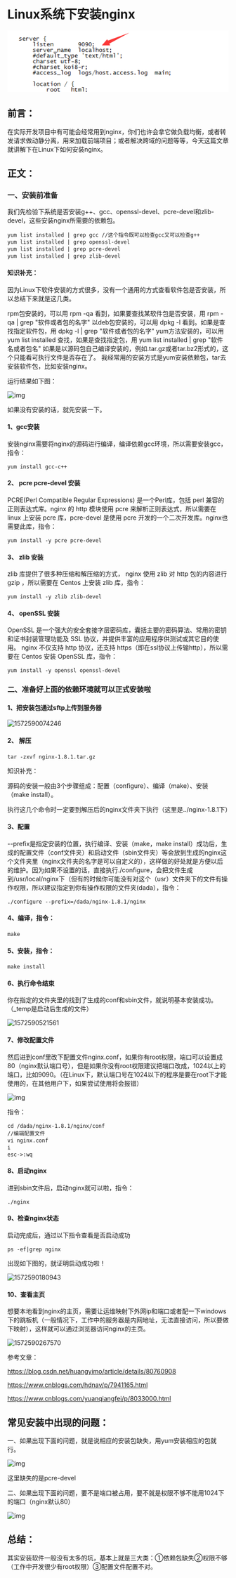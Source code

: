 # Linux系统下安装nginx
![img](https://github.com/MichaelWongK/onenote/blob/master/linux/nginx/images/20190316103605490.png)

## 前言：

在实际开发项目中有可能会经常用到nginx，你们也许会拿它做负载均衡，或者转发请求做动静分离，用来加载前端项目；或者解决跨域的问题等等，今天这篇文章就讲解下在Linux下如何安装nginx。

## 正文：

### 一、安装前准备

我们先检验下系统是否安装g++、gcc、openssl-devel、pcre-devel和zlib-devel，这些安装nginx所需要的依赖包。

```
yum list installed | grep gcc //这个指令既可以检查gcc又可以检查g++
yum list installed | grep openssl-devel
yum list installed | grep pcre-devel
yum list installed | grep zlib-devel
```



#### 知识补充：

因为Linux下软件安装的方式很多，没有一个通用的方式查看软件包是否安装，所以总结下来就是这几类。

rpm包安装的，可以用 rpm -qa 看到，如果要查找某软件包是否安装，用 rpm -qa | grep "软件或者包的名字"
 以deb包安装的，可以用 dpkg -l 看到。如果是查找指定软件包，用 dpkg -l | grep "软件或者包的名字"
yum方法安装的，可以用 yum list installed 查找，如果是查找指定包，用 yum list installed | grep "软件名或者包名"
如果是以源码包自己编译安装的，例如.tar.gz或者tar.bz2形式的，这个只能看可执行文件是否存在了。
我经常用的安装方式是yum安装依赖包，tar去安装软件包，比如安装nginx。

运行结果如下图：

![img](https://img-blog.csdnimg.cn/20190315224710236.png)

如果没有安装的话，就先安装一下。

#### 1、gcc安装

安装nginx需要将nginx的源码进行编译，编译依赖gcc环境，所以需要安装gcc，指令：

```
yum install gcc-c++
```



#### 2、 pcre pcre-devel 安装

PCRE(Perl Compatible Regular Expressions) 是一个Perl库，包括 perl 兼容的正则表达式库。nginx 的 http 模块使用 pcre 来解析正则表达式，所以需要在 linux 上安装 pcre 库，pcre-devel 是使用 pcre 开发的一个二次开发库。nginx也需要此库，指令：

```
yum install -y pcre pcre-devel
```



#### 3、 zlib 安装

zlib 库提供了很多种压缩和解压缩的方式， nginx 使用 zlib 对 http 包的内容进行 gzip ，所以需要在 Centos 上安装 zlib 库，指令：

```
yum install -y zlib zlib-devel
```



#### 4、 openSSL 安装

OpenSSL 是一个强大的安全套接字层密码库，囊括主要的密码算法、常用的密钥和证书封装管理功能及 SSL 协议，并提供丰富的应用程序供测试或其它目的使用。
nginx 不仅支持 http 协议，还支持 https（即在ssl协议上传输http），所以需要在 Centos 安装 OpenSSL 库，指令：

```
yum install -y openssl openssl-devel
```



### 二、准备好上面的依赖环境就可以正式安装啦

#### 1、把安装包通过sftp上传到服务器

![1572590074246](C:\Users\User\AppData\Roaming\Typora\typora-user-images\1572590074246.png)

#### 2、 解压

```
tar -zxvf nginx-1.8.1.tar.gz
```


 知识补充：

源码的安装一般由3个步骤组成：配置（configure）、编译（make）、安装（make install）。

执行这几个命令时一定要到解压后的nginx文件夹下执行（这里是../nginx-1.8.1下）

#### 3、配置

--prefix是指定安装的位置，执行编译、安装（make，make install）成功后，生成的配置文件（conf文件夹）和启动文件（sbin文件夹）等会放到生成的nginx这个文件夹里（nginx文件夹的名字是可以自定义的），这样做的好处就是方便以后的维护。因为如果不设置的话，直接执行./configure，会把文件生成到/usr/local/nginx下（但有的时候你可能没有对这个（usr）文件夹下的文件有操作权限，所以建议指定到你有操作权限的文件夹(dada），指令：

```
./configure --prefix=/dada/nginx-1.8.1/nginx
```



#### 4、编译，指令：

```
make
```



#### 5、安装，指令：

```
make install
```



#### 6、执行命令结束

你在指定的文件夹里的找到了生成的conf和sbin文件，就说明基本安装成功。（_temp是启动后生成的文件）

![1572590521561](C:\Users\User\AppData\Roaming\Typora\typora-user-images\1572590521561.png)

#### 7、修改配置文件

然后进到conf里改下配置文件nginx.conf，如果你有root权限，端口可以设置成80（nginx默认端口号），但是如果你没有root权限建议把端口改成，1024以上的端口，比如9090。（在Linux下，默认端口号在1024以下的程序是要在root下才能使用的，在其他用户下，如果尝试使用将会报错）

![img](https://img-blog.csdnimg.cn/20190316103605490.png)

指令：

```
cd /dada/nginx-1.8.1/nginx/conf
//编辑配置文件
vi nginx.conf 
i
esc->:wq
```

#### 8、启动nginx

进到sbin文件后，启动nginx就可以啦，指令：

```
./nginx
```



#### 9、检查nginx状态

启动完成后，通过以下指令查看是否启动成功

```
ps -ef|grep nginx
```


出现如下图的，就证明启动成功啦！

![1572590180943](C:\Users\User\AppData\Roaming\Typora\typora-user-images\1572590180943.png)

#### 10、查看主页

想要本地看到nginx的主页，需要让运维映射下外网ip和端口或者配一下windows下的跳板机（一般情况下，工作中的服务器是内网地址，无法直接访问，所以要做下映射），这样就可以通过浏览器访问nginx的主页。

![1572590267570](C:\Users\User\AppData\Roaming\Typora\typora-user-images\1572590267570.png)

参考文章：

https://blog.csdn.net/huangyimo/article/details/80760908

https://www.cnblogs.com/hdnav/p/7941165.html

https://www.cnblogs.com/yuanqiangfei/p/8033000.html

## 常见安装中出现的问题：

一、如果出现下面的问题，就是说相应的安装包缺失，用yum安装相应的包就行。

![img](https://img-blog.csdnimg.cn/20190316105450546.png?x-oss-process=image/watermark,type_ZmFuZ3poZW5naGVpdGk,shadow_10,text_aHR0cHM6Ly9ibG9nLmNzZG4ubmV0L2pka193YW5ndGFpZGE=,size_16,color_FFFFFF,t_70)

这里缺失的是pcre-devel

二、如果出现下面的问题，要不是端口被占用，要不就是权限不够不能用1024下的端口（nginx默认80）

![img](https://img-blog.csdnimg.cn/201903161059004.png)

## 总结：

其实安装软件一般没有太多的坑，基本上就是三大类：①依赖包缺失②权限不够（工作中开发很少有root权限）③配置文件配置不对。
